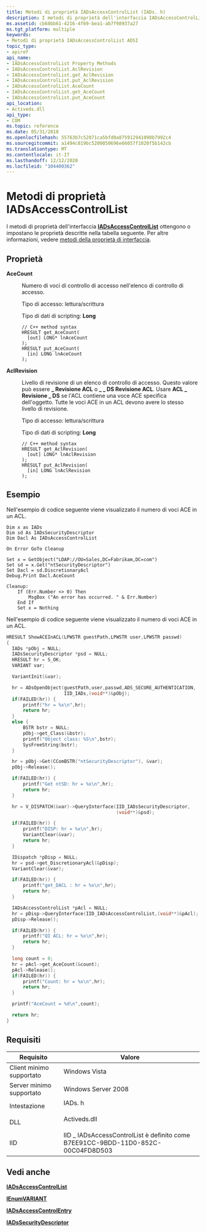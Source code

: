 ```yaml
---
title: Metodi di proprietà IADsAccessControlList (IADs. h)
description: I metodi di proprietà dell'interfaccia IADsAccessControlList ottengono o impostano le proprietà descritte nella tabella seguente. Per altre informazioni, vedere Metodi della proprietà di interfaccia.
ms.assetid: cb68bb61-4216-4f69-bea1-ab7f98937a27
ms.tgt_platform: multiple
keywords:
- Metodi di proprietà IADsAccessControlList ADSI
topic_type:
- apiref
api_name:
- IADsAccessControlList Property Methods
- IADsAccessControlList.AclRevision
- IADsAccessControlList.get_AclRevision
- IADsAccessControlList.put_AclRevision
- IADsAccessControlList.AceCount
- IADsAccessControlList.get_AceCount
- IADsAccessControlList.put_AceCount
api_location:
- Activeds.dll
api_type:
- COM
ms.topic: reference
ms.date: 05/31/2018
ms.openlocfilehash: 55763b7c52071ca5bfd0a875912941090b7992c4
ms.sourcegitcommit: a1494c819bc5200050696e66057f1020f5b142cb
ms.translationtype: MT
ms.contentlocale: it-IT
ms.lasthandoff: 12/12/2020
ms.locfileid: "104400362"
---
```

# <a name="iadsaccesscontrollist-property-methods"></a>Metodi di proprietà IADsAccessControlList

I metodi di proprietà dell'interfaccia [**IADsAccessControlList**](/windows/desktop/api/Iads/nn-iads-iadsaccesscontrollist) ottengono o impostano le proprietà descritte nella tabella seguente. Per altre informazioni, vedere [metodi della proprietà di interfaccia](interface-property-methods.md).

## <a name="properties"></a>Proprietà

<dl> <dt>

**AceCount**
</dt> <dd> <dl>

Numero di voci di controllo di accesso nell'elenco di controllo di accesso.

<dt>

Tipo di accesso: lettura/scrittura
</dt> <dt>

Tipo di dati di scripting: **Long**
</dt> <dt>



``` syntax
// C++ method syntax
HRESULT get_AceCount(
  [out] LONG* lnAceCount
);
HRESULT put_AceCount(
  [in] LONG lnAceCount
);
```


</dt> </dl> </dd> <dt>

**AclRevision**
</dt> <dd> <dl>

Livello di revisione di un elenco di controllo di accesso. Questo valore può essere **\_ Revisione ACL** o **\_ \_ DS Revisione ACL**. Usare **ACL \_ Revisione \_ DS** se l'ACL contiene una voce ACE specifica dell'oggetto. Tutte le voci ACE in un ACL devono avere lo stesso livello di revisione.

<dt>

Tipo di accesso: lettura/scrittura
</dt> <dt>

Tipo di dati di scripting: **Long**
</dt> <dt>



``` syntax
// C++ method syntax
HRESULT get_AclRevision(
  [out] LONG* lnAclRevision
);
HRESULT put_AclRevision(
  [in] LONG lnAclRevision
);
```


</dt> </dl> </dd> </dl>

 

## <a name="examples"></a>Esempio

Nell'esempio di codice seguente viene visualizzato il numero di voci ACE in un ACL.


```VB
Dim x as IADs
Dim sd As IADsSecurityDescriptor
Dim Dacl As IADsAccessControlList

On Error GoTo Cleanup

Set x = GetObject("LDAP://OU=Sales,DC=Fabrikam,DC=com")
Set sd = x.Get("ntSecurityDescriptor")
Set Dacl = sd.DiscretionaryAcl
Debug.Print Dacl.AceCount

Cleanup:
    If (Err.Number <> 0) Then
        MsgBox ("An error has occurred. " & Err.Number)
    End If
    Set x = Nothing
```



Nell'esempio di codice seguente viene visualizzato il numero di voci ACE in un ACL.


```C++
HRESULT ShowACEInACL(LPWSTR guestPath,LPWSTR user,LPWSTR passwd)
{
  IADs *pObj = NULL;
  IADsSecurityDescriptor *psd = NULL;
  HRESULT hr = S_OK;
  VARIANT var;

  VariantInit(&var);

  hr = ADsOpenObject(guestPath,user,passwd,ADS_SECURE_AUTHENTICATION,
                     IID_IADs,(void**)&pObj);
  if(FAILED(hr)) {
      printf("hr = %x\n",hr);
      return hr;
  }
  else {
      BSTR bstr = NULL;
      pObj->get_Class(&bstr);
      printf("Object class: %S\n",bstr);
      SysFreeString(bstr);
  }

  hr = pObj->Get(CComBSTR("ntSecurityDescriptor"), &var);
  pObj->Release();

  if(FAILED(hr)) {
      printf("Get ntSD: hr = %x\n",hr);
      return hr;
  }

  hr = V_DISPATCH(&var)->QueryInterface(IID_IADsSecurityDescriptor,
                                        (void**)&psd);

  if(FAILED(hr)) {
      printf("DISP: hr = %x\n",hr);
      VariantClear(&var);
      return hr;
  }

  IDispatch *pDisp = NULL;
  hr = psd->get_DiscretionaryAcl(&pDisp);
  VariantClear(&var);

  if(FAILED(hr)) {
      printf("get_DACL : hr = %x\n",hr);
      return hr;
  }

  IADsAccessControlList *pAcl = NULL;
  hr = pDisp->QueryInterface(IID_IADsAccessControlList,(void**)&pAcl);
  pDisp->Release();

  if(FAILED(hr)) {
      printf("QI ACL: hr = %x\n",hr);
      return hr;
  }

  long count = 0;
  hr = pAcl->get_AceCount(&count);
  pAcl->Release();
  if(FAILED(hr)) {
      printf("Count: hr = %x\n",hr);
      return hr;
  }

  printf("AceCount = %d\n",count);

  return hr;
}
```



## <a name="requirements"></a>Requisiti



| Requisito | Valore |
|-------------------------------------|------------------------------------------------------------------------------------------|
| Client minimo supportato<br/> | Windows Vista<br/>                                                                 |
| Server minimo supportato<br/> | Windows Server 2008<br/>                                                           |
| Intestazione<br/>                   | <dl> <dt>IADs. h</dt> </dl>        |
| DLL<br/>                      | <dl> <dt>Activeds.dll</dt> </dl>  |
| IID<br/>                      | IID \_ IADsAccessControlList è definito come B7EE91CC-9BDD-11D0-852C-00C04FD8D503<br/> |



## <a name="see-also"></a>Vedi anche

<dl> <dt>

[**IADsAccessControlList**](/windows/desktop/api/Iads/nn-iads-iadsaccesscontrollist)
</dt> <dt>

[**IEnumVARIANT**](/windows/win32/api/oaidl/nn-oaidl-ienumvariant)
</dt> <dt>

[**IADsAccessControlEntry**](/windows/desktop/api/Iads/nn-iads-iadsaccesscontrolentry)
</dt> <dt>

[**IADsSecurityDescriptor**](/windows/desktop/api/Iads/nn-iads-iadssecuritydescriptor)
</dt> </dl>

 

